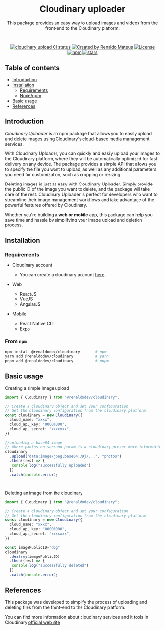 <p align="center">
  <h1 align="center">Cloudinary uploader</h1>
  <p align="center">
    This package provides an easy way to upload images and videos from the front-end to the Cloudinary platform.
  </p>
</p>
<br/>

<p align="center">
<a href="https://github.com/renaldodev/cloudinary/actions?query=branch%3Amaster"><img src="https://github.com/renaldodev/cloudinary/actions/workflows/main.yml/badge.svg?event=push&branch=master" alt="cloudinary upload CI status" /></a>
<a href="https://twitter.com/renaldodev" rel="nofollow"><img src="https://img.shields.io/badge/created%20by-@renaldodev-4BBAAB.svg" alt="Created by Renaldo Mateus"></a>
<a href="https://opensource.org/licenses/MIT" rel="nofollow"><img src="https://img.shields.io/github/license/renaldodev/cloudinary" alt="License"></a>
<a href="https://www.npmjs.com/package/@renaldodev/cloudinary" rel="nofollow"><img src="https://img.shields.io/npm/dw/@renaldodev/cloudinary.svg" alt="npm"></a>
<a href="https://www.npmjs.com/package/@renaldodev/cloudinary" rel="nofollow"><img src="https://img.shields.io/github/stars/renaldodev/cloudinary" alt="stars"></a>
</p>

## Table of contents

<!-- The full documentation is available both on the [official documentation site](https://@renaldodev/cloudinary.js.org/) (recommended) and in `README.md`.

#### Go to [@renaldodev/cloudinary.js.org](https://@renaldodev/cloudinary.js.org) >> -->

- [Introduction](#introduction)
- [Installation](#installation)
  - [Requirements](#requirements)
  - [Node/npm](#from-npm)
- [Basic usage](#basic-usage)
- [References](#references)

## Introduction

*Cloudinary Uploader* is an npm package that allows you to easily upload and delete images using Cloudinary's cloud-based media management services.  

With Cloudinary Uploader, you can quickly and easily upload your images to the Cloudinary platform, where they will be automatically optimized for fast delivery on any device. The package provides a simple API that allows you to specify the file you want to upload, as well as any additional parameters you need for customization, such as cropping or resizing.  

Deleting images is just as easy with Cloudinary Uploader. Simply provide the public ID of the image you want to delete, and the package will take care of the rest.  Cloudinary Uploader is perfect for developers who want to streamline their image management workflows and take advantage of the powerful features offered by Cloudinary.

Whether you're building a **web or mobile** app, this package can help you save time and hassle by simplifying your image upload and deletion process.

## Installation

### Requirements

- Cloudinary account
  - You can create a cloudinary account [here](https://cloudinary.com/)
- Web

  - ReactJS
  - VueJS
  - AngularJS

- Mobile
  - React Native CLI
  - Expo

### From `npm`

```sh
npm install @renaldodev/cloudinary       # npm
yarn add @renaldodev/cloudinary          # yarn
pnpm add @renaldodev/cloudinary          # pnpm
```

## Basic usage

Creating a simple image upload

```ts
import { Cloudinary } from "@renaldodev/cloudinary";

// Create a cloudinary object and set your configuration
// Get the cloudinary configuration from the cloudinary platform
const cloudinary = new Cloudinary({
  cloud_name: "xxxx",
  cloud_api_key: "00000000",
  cloud_api_secret: "xxxxxxx",
})

//uploading a base64 image
// Where photos on secound param is a cloudinary preset more information visit https://cloudinary.com/documentation/upload_presets
cloudinary
  .upload("data:image/jpeg;base64,/9j/...", "photos") 
  .then((res) => {
   console.log("successfully uploaded")
  })
  .catch(console.error);

  
```

Deleting an image from the cloudinary

```ts
import { Cloudinary } from "@renaldodev/cloudinary";

// Create a cloudinary object and set your configuration
// Get the cloudinary configuration from the cloudinary platform
const cloudinary = new Cloudinary({
  cloud_name: "xxxx",
  cloud_api_key: "00000000",
  cloud_api_secret: "xxxxxxx",
})

const imagePublicID="dog"
cloudinary
  .destroy(imagePublicID)
  .then((res) => {
   console.log("successfully deleted")
  })
  .catch(console.error);

```

## References

This package was developed to simplify the process of uploading and deleting files from the front-end to the Cloudinary platform.

You can find more information about cloudinary services and it tools in Cloudinary [official web site](https://cloudinary.com/)
